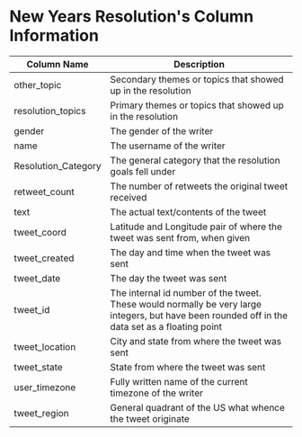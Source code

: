 # New Years Resolution's Column Information

| Column Name         | Description                                                                                                                                     |
|---------------------|-------------------------------------------------------------------------------------------------------------------------------------------------|
| other_topic         | Secondary themes or topics that showed up in the resolution                                                                                     |
| resolution_topics   | Primary themes or topics that showed up in the resolution                                                                                       |
| gender              | The gender of the writer                                                                                                                        |
| name                | The username of the writer                                                                                                                      |
| Resolution_Category | The general category that the resolution goals fell under                                                                                       |
| retweet_count       | The number of retweets the original tweet received                                                                                              |
| text                | The actual text/contents of the tweet                                                                                                           |
| tweet_coord         | Latitude and Longitude pair of where the tweet was sent from, when given                                                                        |
| tweet_created       | The day and time when the tweet was sent                                                                                                        |
| tweet_date          | The day the tweet was sent                                                                                                                      |
| tweet_id            | The internal id number of the tweet. These would normally be very large integers, but have been rounded off in the data set as a floating point |
| tweet_location      | City and state from where the tweet was sent                                                                                                    |
| tweet_state         | State from where the tweet was sent                                                                                                             |
| user_timezone       | Fully written name of the current timezone of the writer                                                                                        |
| tweet_region        | General quadrant of the US what whence the tweet originate                                                                                      |
